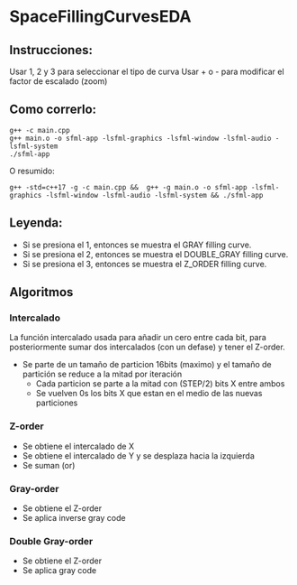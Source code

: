 # SpaceFillingCurvesEDA

## Instrucciones:
Usar 1, 2 y 3 para seleccionar el tipo de curva
Usar + o - para modificar el factor de escalado (zoom)

## Como correrlo:
```shell
g++ -c main.cpp
g++ main.o -o sfml-app -lsfml-graphics -lsfml-window -lsfml-audio -lsfml-system
./sfml-app
```
O resumido:
```shell
g++ -std=c++17 -g -c main.cpp &&  g++ -g main.o -o sfml-app -lsfml-graphics -lsfml-window -lsfml-audio -lsfml-system && ./sfml-app
```
 
## Leyenda:
- Si se presiona el 1, entonces se muestra el GRAY filling curve.
- Si se presiona el 2, entonces se muestra el DOUBLE_GRAY filling curve.
- Si se presiona el 3, entonces se muestra el Z_ORDER filling curve.


## Algoritmos
### Intercalado
La función intercalado usada para añadir un cero entre cada bit, para posteriormente sumar dos intercalados (con un defase) y tener el Z-order.
- Se parte de un tamaño de particion 16bits (maximo) y el tamaño de partición se reduce a la mitad por iteración
  - Cada particion se parte a la mitad con (STEP/2) bits X entre ambos
  - Se vuelven 0s los bits X que estan en el medio de las nuevas particiones
      
### Z-order
- Se obtiene el intercalado de X
- Se obtiene el intercalado de Y y se desplaza hacia la izquierda
- Se suman (or)
  
### Gray-order
- Se obtiene el Z-order
- Se aplica inverse gray code

### Double Gray-order
- Se obtiene el Z-order
- Se aplica gray code
